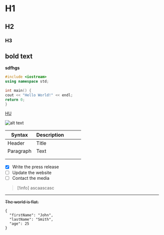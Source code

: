 # H1  
## H2  
### H3

## **bold text**

**sdfhgs**
``` C++ 
#include <iostream>  
using namespace std;  
  
int main() {  
cout << "Hello World!" << endl;  
return 0;  
}
```

[HU](info.md)

![alt text](Github_retrowave.png)

| Syntax    | Description |     |     |     |
| --------- | ----------- | --- | --- | --- |
| Header    | Title       |     |     |     |
| Paragraph | Text        |     |     |     |
|           |             |     |     |     |
|           |             |     |     |     |

- [x] Write the press release  
- [ ] Update the website  
- [ ] Contact the media

>[!info] 
>ascaascasc 

---
[^1]: This is the footnote.

~~The world is flat.~~

```  
{  
  "firstName": "John",  
  "lastName": "Smith",  
  "age": 25  
}  
```

